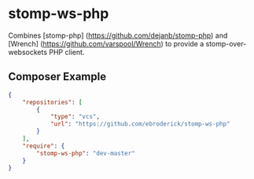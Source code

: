 stomp-ws-php
============
Combines [stomp-php] (https://github.com/dejanb/stomp-php) and [Wrench] (https://github.com/varspool/Wrench) to provide a stomp-over-websockets PHP client.

Composer Example
----------------
```json
{
    "repositories": [
        {
            "type": "vcs",
            "url": "https://github.com/ebroderick/stomp-ws-php"
        }
    ],
    "require": {
        "stomp-ws-php": "dev-master"
    }
}
```